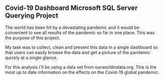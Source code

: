 ## Covid-19 Dashboard Microsoft SQL Server Querying Project

The world has been hit by a devastating pandemic and it would be convenient to see all results of the pandemic so far in one place. This was the purpose of this project. 

My task was to collect, clean and present this data in a single dashboard so that users can easily browse the data and get a picture of the pandemic quickly at a single glance. 

For this analysis I'll be using a data set from ourworldindata.org. This is the most up to date information on the effects on the Covid-19 global pandemic. 



